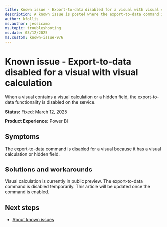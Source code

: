 ```yaml
---
title: Known issue - Export-to-data disabled for a visual with visual calculation
description: A known issue is posted where the export-to-data command is disabled for a visual with visual calculation
author: kfollis
ms.author: jessicamo
ms.topic: troubleshooting  
ms.date: 03/12/2025
ms.custom: known-issue-976
---
```


# Known issue - Export-to-data disabled for a visual with visual calculation

When a visual contains a visual calculation or a hidden field, the export-to-data functionality is disabled on the service.

**Status:** Fixed: March 12, 2025

**Product Experience:** Power BI

## Symptoms

The export-to-data command is disabled for a visual because it has a visual calculation or hidden field.

## Solutions and workarounds

Visual calculation is currently in public preview. The export-to-data command is disabled temporarily. This article will be updated once the command is enabled.

## Next steps

- [About known issues](https://support.fabric.microsoft.com/known-issues)
